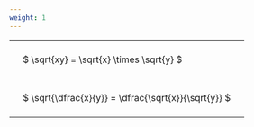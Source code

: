 ```yaml
---
weight: 1
---
```


<style type="text/css">
#T_90c4d th.col_heading {
  text-align: left;
  font-size: 1em;
}
#T_90c4d td {
  text-align: left;
  font-size: 1em;
  padding: 1.5em;
}
</style>
<table id="T_90c4d">
  <thead>
  </thead>
  <tbody>
    <tr>
      <td id="T_90c4d_row0_col0" class="data row0 col0" >$ \sqrt{xy} = \sqrt{x} \times \sqrt{y} $</td>
    </tr>
    <tr>
      <td id="T_90c4d_row1_col0" class="data row1 col0" >$ \sqrt{\dfrac{x}{y}} = \dfrac{\sqrt{x}}{\sqrt{y}} $</td>
    </tr>
  </tbody>
</table>
